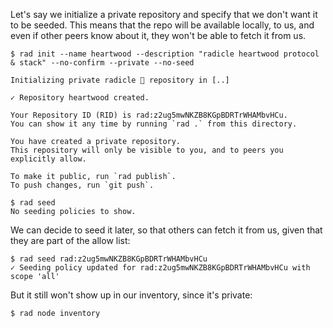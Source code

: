 Let's say we initialize a private repository and specify that we don't want it
to be seeded. This means that the repo will be available locally, to us,
and even if other peers know about it, they won't be able to fetch it
from us.
```
$ rad init --name heartwood --description "radicle heartwood protocol & stack" --no-confirm --private --no-seed

Initializing private radicle 👾 repository in [..]

✓ Repository heartwood created.

Your Repository ID (RID) is rad:z2ug5mwNKZB8KGpBDRTrWHAMbvHCu.
You can show it any time by running `rad .` from this directory.

You have created a private repository.
This repository will only be visible to you, and to peers you explicitly allow.

To make it public, run `rad publish`.
To push changes, run `git push`.
```

```
$ rad seed
No seeding policies to show.
```

We can decide to seed it later, so that others can fetch it from us, given
that they are part of the allow list:
```
$ rad seed rad:z2ug5mwNKZB8KGpBDRTrWHAMbvHCu
✓ Seeding policy updated for rad:z2ug5mwNKZB8KGpBDRTrWHAMbvHCu with scope 'all'
```

But it still won't show up in our inventory, since it's private:
```
$ rad node inventory
```
